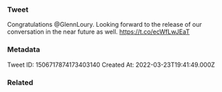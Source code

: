 ### Tweet
Congratulations @GlennLoury. Looking forward to the release of our conversation in the near future as well. https://t.co/ecWfLwJEaT

### Metadata
Tweet ID: 1506717874173403140
Created At: 2022-03-23T19:41:49.000Z

### Related

